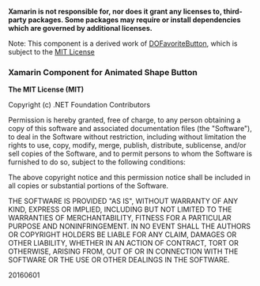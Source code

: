 **Xamarin is not responsible for, nor does it grant any licenses to, third-party packages. Some packages may require or install dependencies which are governed by additional licenses.**

Note: This component is a derived work of [DOFavoriteButton](https://github.com/okmr-d/DOFavoriteButton), which is subject to the [MIT License](https://github.com/okmr-d/DOFavoriteButton/blob/master/LICENSE)

### Xamarin Component for Animated Shape Button

**The MIT License (MIT)**

Copyright (c) .NET Foundation Contributors

Permission is hereby granted, free of charge, to any person obtaining a copy of this software and associated documentation files (the "Software"), to deal in the Software without restriction, including without limitation the rights to use, copy, modify, merge, publish, distribute, sublicense, and/or sell copies of the Software, and to permit persons to whom the Software is furnished to do so, subject to the following conditions:

The above copyright notice and this permission notice shall be included in all copies or substantial portions of the Software.

THE SOFTWARE IS PROVIDED "AS IS", WITHOUT WARRANTY OF ANY KIND, EXPRESS OR IMPLIED, INCLUDING BUT NOT LIMITED TO THE WARRANTIES OF MERCHANTABILITY, FITNESS FOR A PARTICULAR PURPOSE AND NONINFRINGEMENT. IN NO EVENT SHALL THE AUTHORS OR COPYRIGHT HOLDERS BE LIABLE FOR ANY CLAIM, DAMAGES OR OTHER LIABILITY, WHETHER IN AN ACTION OF CONTRACT, TORT OR OTHERWISE, ARISING FROM, OUT OF OR IN CONNECTION WITH THE SOFTWARE OR THE USE OR OTHER DEALINGS IN THE SOFTWARE.

20160601


